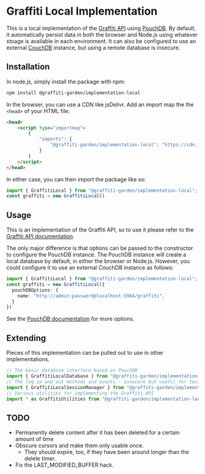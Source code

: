 # Graffiti Local Implementation

This is a local implementation of the [Graffiti API](https://api.graffiti.garden/classes/Graffiti.html)
using [PouchDB](https://pouchdb.com/).
By default, it automatically persist data in both the browser and Node.js using
whatever stoage is available in each environment.
It can also be configured to use an external [CouchDB](https://couchdb.apache.org/) instance,
but using a remote database is insecure.

## Installation

In node.js, simply install the package with npm:

```bash
npm install @graffiti-garden/implementation-local
```

In the browser, you can use a CDN like jsDelivr. Add an import map the the `<head>` of your HTML file:
```html
<head>
    <script type="importmap">
        {
            "imports": {
                "@graffiti-garden/implementation-local": "https://cdn.jsdelivr.net/npm/@graffiti-garden/implementation-local/dist/browser/index.js"
            }
        }
    </script>
</head>
```

In either case, you can then import the package like so:

```typescript
import { GraffitiLocal } from "@graffiti-garden/implementation-local";
const graffiti = new GraffitiLocal()
```

## Usage

This is an implementation of the Graffiti API,
so to use it please refer to the [Graffiti API documentation](https://api.graffiti.garden/classes/Graffiti.html).

The only major difference is that options can be passed to the constructor
to configure the PouchDB instance.
The PouchDB instance will create a local database by default,
in either the browser or Node.js.
However, you could configure it to use an external CouchDB instance as follows:

```typescript
import { GraffitiLocal } from "@graffiti-garden/implementation-local";
const graffiti = new GraffitiLocal({
  pouchDBOptions: {
    name: "http://admin:password@localhost:5984/graffiti",
  }
})
```

See the [PouchDB documentation](https://pouchdb.com/api.html#create_database) for more options.

## Extending

Pieces of this implementation can be pulled out to use in other implementations.

```typescript
// The basic database interface based on PouchDB
import { GraffitiLocalDatabase } from "@graffiti-garden/implementation-local/database";
// The log in and out methods and events - insecure but useful for testing
import { GraffitiLocalSessionManager } from "@graffiti-garden/implementation-local/session-manager";
// Various utilities for implementing the Graffiti API
import * as GraffitiUtilities from "@graffiti-garden/implementation-local/utilities";
```

## TODO

- Permanently delete content after it has been deleted for a certain amount of time
- Obscure cursors and make them only usable once.
  - They should expire, too, if they have been around longer than the delete timer.
- Fix the LAST_MODIFIED_BUFFER hack.
